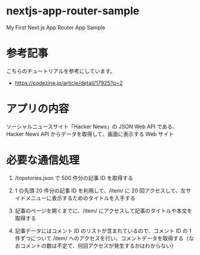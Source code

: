 # nextjs-app-router-sample

My First Next.js App Router App Sample

# 参考記事

こちらのチュートリアルを参考にしています。

- https://codezine.jp/article/detail/17925?p=2

# アプリの内容

ソーシャルニュースサイト「Hacker News」の JSON Web API である、Hacker News API からデータを取得して、画面に表示する Web サイト

# 必要な通信処理

1. /topstories.json で 500 件分の記事 ID を取得する

2. 1 の先頭 20 件分の記事 ID を利用して、/item/<id> に 20 回アクセスして、左サイドメニューに表示するためのタイトルを入手する

3. 記事のページを開くまでに、/item/<id> にアクセスして記事のタイトルや本文を取得する

4. 記事データにはコメント ID のリストが含まれているので、コメント ID の 1 件ずつについて /item/<id> へのアクセスを行い、コメントデータを取得する（なおコメントの数は不定で、何回アクセスが発生するかはわからない）
